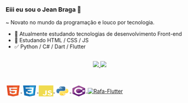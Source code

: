 ### Eiii eu sou o Jean Braga 👋

~ Novato no mundo da programação e louco por tecnologia.

- 🔭 Atualmente estudando tecnologias de desenvolvimento Front-end
- 🌱 Estudando HTML / CSS / JS 
- ✅ Python / C# / Dart / Flutter

##

<div align="center">
  <a href="https://github.com/eibragaa">
  <img height="180em" src="https://github-readme-stats.vercel.app/api?username=eibragaa&show_icons=true&theme=github_dark&include_all_commits=true&count_private=true"/>
  <img height="180em" src="https://github-readme-stats.vercel.app/api/top-langs/?username=eibragaa&layout=compact&langs_count=7&theme=github_dark"/>
</div>

  ##
  
  <div style="display: inline_block"><br>
  <img align="center" alt="Rafa-HTML" height="30" width="40" src="https://raw.githubusercontent.com/devicons/devicon/master/icons/html5/html5-original.svg">
  <img align="center" alt="Rafa-CSS" height="30" width="40" src="https://raw.githubusercontent.com/devicons/devicon/master/icons/css3/css3-original.svg">
  <img align="center" alt="Rafa-Js" height="30" width="40" src="https://raw.githubusercontent.com/devicons/devicon/master/icons/javascript/javascript-plain.svg">
  <img align="center" alt="Rafa-Python" height="30" width="40" src="https://raw.githubusercontent.com/devicons/devicon/master/icons/python/python-original.svg">
  <img align="center" alt="Rafa-Csharp" height="30" width="40" src="https://raw.githubusercontent.com/devicons/devicon/master/icons/csharp/csharp-original.svg">
  <img align="center" alt="Rafa-Flutter" height="30" width="40" src="https://cdn.jsdelivr.net/gh/devicons/devicon/icons/flutter/flutter-original.svg">

</div>
  
 
